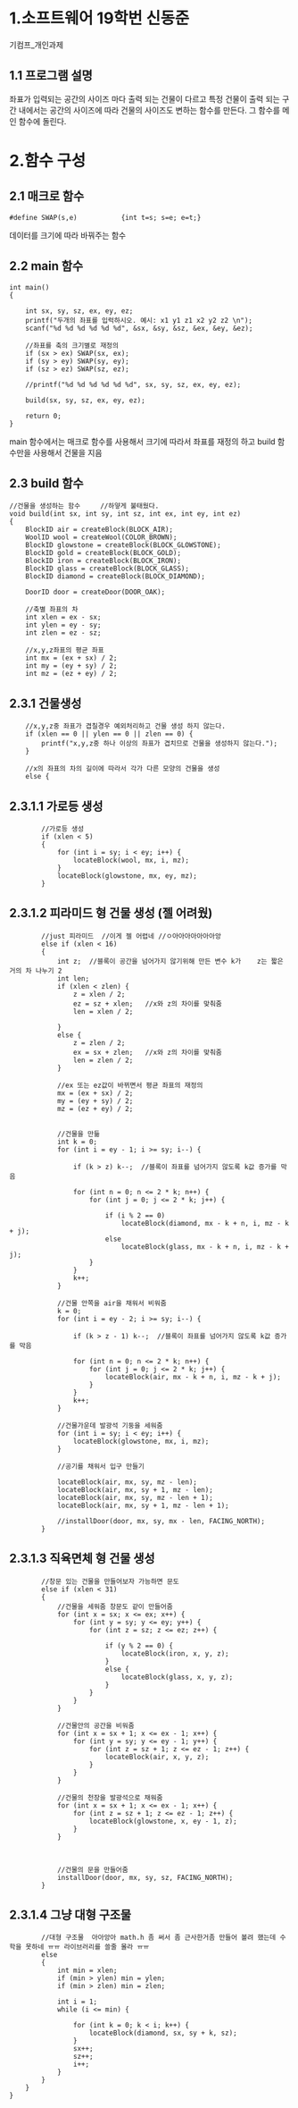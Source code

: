 # 1.소프트웨어 19학번 신동준 
기컴프_개인과제
## 1.1 프로그램 설명
좌표가 입력되는 공간의 사이즈 마다 출력 되는 건물이 다르고 특정 건물이 출력 되는 구간 내에서는 공간의 사이즈에 따라 건물의 사이즈도 변하는 함수를 만든다.
그 함수를 메인 함수에 돌린다.

# 2.함수 구성 
## 2.1 매크로 함수
 	#define SWAP(s,e)			{int t=s; s=e; e=t;}

데이터를 크기에 따라 바꿔주는 함수

## 2.2 main 함수


	int main()
	{
	
		int sx, sy, sz, ex, ey, ez;
		printf("두개의 좌표를 입럭하시오. 예시: x1 y1 z1 x2 y2 z2 \n");
		scanf("%d %d %d %d %d %d", &sx, &sy, &sz, &ex, &ey, &ez);

		//좌표를 축의 크기별로 재정의
		if (sx > ex) SWAP(sx, ex);
		if (sy > ey) SWAP(sy, ey);
		if (sz > ez) SWAP(sz, ez);

		//printf("%d %d %d %d %d %d", sx, sy, sz, ex, ey, ez);

		build(sx, sy, sz, ex, ey, ez);

		return 0;
	}
	
main 함수에서는 매크로 함수를 사용해서 크기에 따라서 좌표를 재정의 하고 build 함수만을 사용해서 건물을 지음 


	
## 2.3 build 함수
	//건물을 생성하는 함수     //하얗게 불태웠다.
	void build(int sx, int sy, int sz, int ex, int ey, int ez)
	{
		BlockID air = createBlock(BLOCK_AIR);
		WoolID wool = createWool(COLOR_BROWN);
		BlockID glowstone = createBlock(BLOCK_GLOWSTONE);
		BlockID gold = createBlock(BLOCK_GOLD);
		BlockID iron = createBlock(BLOCK_IRON);
		BlockID glass = createBlock(BLOCK_GLASS);
		BlockID diamond = createBlock(BLOCK_DIAMOND);

		DoorID door = createDoor(DOOR_OAK);

		//축별 좌표의 차 
		int xlen = ex - sx;
		int ylen = ey - sy;
		int zlen = ez - sz;

		//x,y,z좌표의 평균 좌표 
		int mx = (ex + sx) / 2;
		int my = (ey + sy) / 2;
		int mz = (ez + ey) / 2;
## 2.3.1 건물생성

		//x,y,z중 좌표가 겹칠경우 예외처리하고 건물 생성 하지 않는다.
		if (xlen == 0 || ylen == 0 || zlen == 0) {
			printf("x,y,z중 하나 이상의 좌표가 겹치므로 건물을 생성하지 않는다.");
		}

		//x의 좌표의 차의 길이에 따라서 각가 다른 모양의 건물을 생성
		else {

## 2.3.1.1 가로등 생성 
			//가로등 생성
			if (xlen < 5)
			{
				for (int i = sy; i < ey; i++) {
					locateBlock(wool, mx, i, mz);
				}
				locateBlock(glowstone, mx, ey, mz);
			}


## 2.3.1.2 피라미드 형 건물 생성 (젤 어려웠)
			//just 피라미드  //이게 젤 어렵네 //ㅇ아아아아아아아앙
			else if (xlen < 16)
			{
				int z;  //블록이 공간을 넘어가지 않기위해 만든 변수 k가    z는 짧은 거의 차 나누기 2
				int len;
				if (xlen < zlen) {
					z = xlen / 2;
					ez = sz + xlen;   //x와 z의 차이를 맞춰줌
					len = xlen / 2;

				}
				else {
					z = zlen / 2;
					ex = sx + zlen;   //x와 z의 차이를 맞춰줌
					len = zlen / 2;
				}

				//ex 또는 ez값이 바뀌면서 평균 좌표의 재정의  
				mx = (ex + sx) / 2;
				my = (ey + sy) / 2;
				mz = (ez + ey) / 2;


				//건물을 만듦
				int k = 0;
				for (int i = ey - 1; i >= sy; i--) {

					if (k > z) k--;  //블록이 좌표를 넘어가지 않도록 k값 증가를 막음

					for (int n = 0; n <= 2 * k; n++) {
						for (int j = 0; j <= 2 * k; j++) {

							if (i % 2 == 0)
								locateBlock(diamond, mx - k + n, i, mz - k + j);
							else
								locateBlock(glass, mx - k + n, i, mz - k + j);
						}
					}
					k++;
				}

				//건물 안쪽을 air을 채워서 비워줌 
				k = 0;
				for (int i = ey - 2; i >= sy; i--) {

					if (k > z - 1) k--;  //블록이 좌표를 넘어가지 않도록 k값 증가를 막음

					for (int n = 0; n <= 2 * k; n++) {
						for (int j = 0; j <= 2 * k; j++) {
							locateBlock(air, mx - k + n, i, mz - k + j);
						}
					}
					k++;
				}

				//건물가운데 발광석 기둥을 세워줌 
				for (int i = sy; i < ey; i++) {
					locateBlock(glowstone, mx, i, mz);
				}

				//공기를 채워서 입구 만들기 

				locateBlock(air, mx, sy, mz - len);
				locateBlock(air, mx, sy + 1, mz - len);
				locateBlock(air, mx, sy, mz - len + 1);
				locateBlock(air, mx, sy + 1, mz - len + 1);

				//installDoor(door, mx, sy, mx - len, FACING_NORTH);
			}


## 2.3.1.3  직육면체 형 건물 생성 
			//창문 있는 건물을 만들어보자 가능하면 문도
			else if (xlen < 31)
			{
				//건물을 세워줌 창문도 같이 만들어줌 
				for (int x = sx; x <= ex; x++) {
					for (int y = sy; y <= ey; y++) {
						for (int z = sz; z <= ez; z++) {

							if (y % 2 == 0) {
								locateBlock(iron, x, y, z);
							}
							else {
								locateBlock(glass, x, y, z);
							}
						}
					}
				}

				//건물안의 공간을 비워줌 
				for (int x = sx + 1; x <= ex - 1; x++) {
					for (int y = sy; y <= ey - 1; y++) {
						for (int z = sz + 1; z <= ez - 1; z++) {
							locateBlock(air, x, y, z);
						}
					}
				}

				//건물의 천장을 발광석으로 채워줌 
				for (int x = sx + 1; x <= ex - 1; x++) {
					for (int z = sz + 1; z <= ez - 1; z++) {
						locateBlock(glowstone, x, ey - 1, z);
					}
				}



				//건물의 문을 만들어줌 
				installDoor(door, mx, sy, sz, FACING_NORTH);
			}


## 2.3.1.4 그냥 대형 구조물 
			//대형 구조물  아아앙아 math.h 좀 써서 좀 근사한거좀 만들어 볼려 했는데 수학을 못하네 ㅠㅠ 라이브러리를 쓸줄 몰라 ㅠㅠ
			else
			{
				int min = xlen;
				if (min > ylen) min = ylen;
				if (min > zlen) min = zlen;

				int i = 1;
				while (i <= min) {

					for (int k = 0; k < i; k++) {
						locateBlock(diamond, sx, sy + k, sz);
					}
					sx++;
					sz++;
					i++;
				}
			}
		}
	}

	
	




